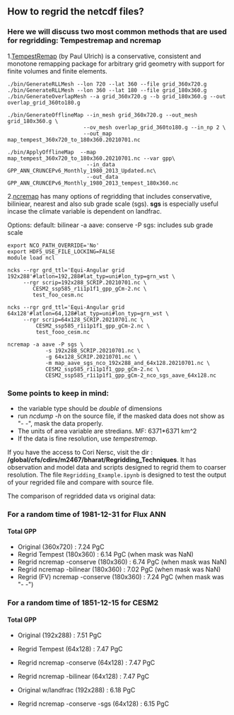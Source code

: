 ## How to regrid the netcdf files?
### Here we will discuss two most common methods that are used for regridding: Tempestremap and ncremap 


1.[TempestRemap](https://github.com/ClimateGlobalChange/tempestremap) (by Paul Ulrich) is a conservative, consistent and monotone remapping package for arbitrary grid geometry with support for finite volumes and finite elements.

```
./bin/GenerateRLLMesh --lon 720 --lat 360 --file grid_360x720.g                                                                                                                         
./bin/GenerateRLLMesh --lon 360 --lat 180 --file grid_180x360.g
./bin/GenerateOverlapMesh --a grid_360x720.g --b grid_180x360.g --out overlap_grid_360to180.g

./bin/GenerateOfflineMap --in_mesh grid_360x720.g --out_mesh grid_180x360.g \
                        --ov_mesh overlap_grid_360to180.g --in_np 2 \
                        --out_map map_tempest_360x720_to_180x360.20210701.nc

./bin/ApplyOfflineMap  --map map_tempest_360x720_to_180x360.20210701.nc --var gpp\
                         --in_data GPP_ANN_CRUNCEPv6_Monthly_1980_2013_Updated.nc\
                         --out_data GPP_ANN_CRUNCEPv6_Monthly_1980_2013_tempest_180x360.nc
```



2.[ncremap](https://acme-climate.atlassian.net/wiki/spaces/DOC/pages/754286611/Regridding+E3SM+Data+with+ncremap#Intermediate-Regridding-II%3A-TempestRemap) has many options of regridding that includes conservative, biliniear, nearest and also sub grade scale (sgs). **sgs** is especially useful incase the climate variable is dependent on landfrac.

Options: 
default: bilinear
-a aave: conserve
-P sgs: includes sub grade scale

```
export NCO_PATH_OVERRIDE='No'                                                               
export HDF5_USE_FILE_LOCKING=FALSE
module load ncl

ncks --rgr grd_ttl='Equi-Angular grid 192x288'#latlon=192,288#lat_typ=uni#lon_typ=grn_wst \
     --rgr scrip=192x288_SCRIP.20210701.nc \
        CESM2_ssp585_r1i1p1f1_gpp_gCm-2.nc \
        test_foo_cesm.nc

ncks --rgr grd_ttl='Equi-Angular grid 64x128'#latlon=64,128#lat_typ=uni#lon_typ=grn_wst \
     --rgr scrip=64x128_SCRIP.20210701.nc \
         CESM2_ssp585_r1i1p1f1_gpp_gCm-2.nc \
         test_fooo_cesm.nc

ncremap -a aave -P sgs \
            -s 192x288_SCRIP.20210701.nc \
            -g 64x128_SCRIP.20210701.nc \
            -m map_aave_sgs_nco_192x288_and_64x128.20210701.nc \
            CESM2_ssp585_r1i1p1f1_gpp_gCm-2.nc \
            CESM2_ssp585_r1i1p1f1_gpp_gCm-2_nco_sgs_aave_64x128.nc
```

### Some points to keep in mind:
* the variable type should be *double* of dimensions
* run *ncdump -h* on the source file, if the masked data does not show as "- -", mask the data properly. 
* The units of area variable are stredians. MF: 6371*6371 km^2
* If the data is fine resolution, use *tempestremap*.

If you have the access to Cori Nersc, visit the dir : **/global/cfs/cdirs/m2467/bharat/Regridding_Techniques**. It has observation and model data and scripts designed to regrid them to coarser resolution. The file ```Regridding_Example.ipynb``` is designed to test the output of your regrided file and compare with source file.

The comparison of regridded data vs original data:
### For a random time of 1981-12-31 for Flux ANN
#### Total GPP
* Original (360x720)                 : 7.24 PgC
* Regrid Tempest (180x360)           : 6.14 PgC (when mask was NaN)
* Regrid ncremap -conserve (180x360) : 6.74 PgC (when mask was NaN)
* Regrid ncremap -bilinear (180x360) : 7.02 PgC (when mask was NaN)
* Regrid (FV) ncremap -conserve (180x360) : 7.24 PgC (when mask was "- -")

### For a random time of 1851-12-15 for CESM2
#### Total GPP
* Original (192x288)                : 7.51 PgC
* Regrid Tempest (64x128)           : 7.47 PgC
* Regrid ncremap -conserve (64x128) : 7.47 PgC
* Regrid ncremap -bilinear (64x128) : 7.47 PgC

* Original w/landfrac (192x288)          : 6.18 PgC
* Regrid ncremap -conserve -sgs (64x128) : 6.15 PgC
